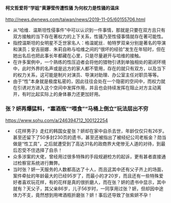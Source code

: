 #### 柯文哲爱将“学姐”黄瀞莹传遭性骚 为何权力是性骚的温床
http://news.dwnews.com/taiwan/news/2019-11-05/60155706.html
- 从“哈维．温斯坦性侵事件”中可以认识到一件事情，那就是只要在双方且只有双方接触的当下存在著权力的上下关系，性骚乃至性侵事情就存在著可能性。
- 指控温斯坦的女明星不乏世家名人：格温妮丝．帕特罗双亲分别是著名的导演和演员；安吉丽娜．朱莉自称与哈维之间的“很坏的经验”发生在年轻时，但在她出名后也把此事长年都藏在心里，只是尽量避开与哈维的接触。
- 在许多案例中，一个熟练的性压迫者会将他的猎物引诱到单独相处的密闭环境中，此时外界的名声或是远方的家人都不管用，存在的就只有双方，以及当下的权力关系，这可能是制片对演员、导演对助理、办公室主任对职员等等。
- 由于“性”本身就是极度私密的，因此往往会处在一个隐密的空间中，而权力就在引诱对方进入这个空间中发挥作用，并且也会持续发挥在阻止对方主动离开，有时比起实际上的身体暴力还更加好用。
### 张？妍再爆猛料，“塞酒瓶”“喂食”“马桶上倒立”玩法层出不穷
https://www.sohu.com/a/246394712_100122254
- 《花样男子》走红的韩国女星张？妍却在家中自杀去世，年龄仅仅只有26岁。甚至还留下了50多封230页的遗书，甚至还被指出了被经纪公司老板金？勋当做是“性工具”，之后就遭受到了高达31名的政商界大佬惨无人道的对待，到最后忍受不住选择了自杀！
- 众多涉案的大佬，曾经用过很多特殊的手段规避检方的起诉，更有甚者直接通过检察官系统进行舞弊。
- 当时张？妍一天服务的人数都高达了十人，而且这其中还有父子齐上的场面，案件牵扯的年龄最大的已经95岁了，而最小的才20岁，而且还有一些特殊爱好者喜欢玩花样，有的花样是真的很折磨人，而在张？妍的遗书中显示，其中就有？天父子，其父亲86岁，儿子56岁时，一同享用过张？妍，但却因中途体力不支，竟然想到用啤酒瓶折磨张？妍！事后还导致了张紫妍不孕！

